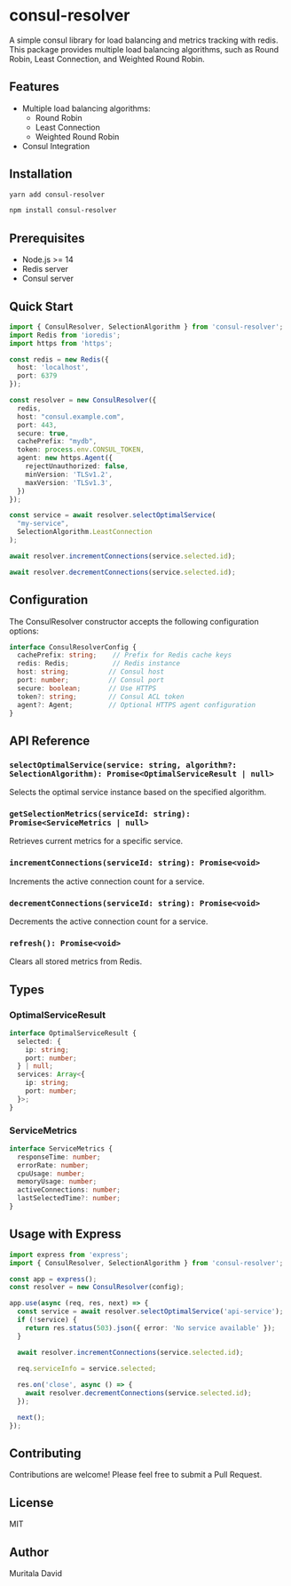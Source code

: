# consul-resolver

A simple consul library for load balancing and metrics tracking with redis. 
This package provides multiple load balancing algorithms, such as Round Robin, Least Connection, and Weighted Round Robin.

## Features

- Multiple load balancing algorithms:
  - Round Robin
  - Least Connection
  - Weighted Round Robin
- Consul Integration

## Installation
```bash
yarn add consul-resolver
```

```bash
npm install consul-resolver
```


## Prerequisites

- Node.js >= 14
- Redis server
- Consul server

## Quick Start

```typescript
import { ConsulResolver, SelectionAlgorithm } from 'consul-resolver';
import Redis from 'ioredis';
import https from 'https';

const redis = new Redis({
  host: 'localhost',
  port: 6379
});

const resolver = new ConsulResolver({
  redis,
  host: "consul.example.com",
  port: 443,
  secure: true,
  cachePrefix: "mydb",
  token: process.env.CONSUL_TOKEN,
  agent: new https.Agent({
    rejectUnauthorized: false,
    minVersion: 'TLSv1.2',
    maxVersion: 'TLSv1.3',
  })
});

const service = await resolver.selectOptimalService(
  "my-service", 
  SelectionAlgorithm.LeastConnection
);

await resolver.incrementConnections(service.selected.id);

await resolver.decrementConnections(service.selected.id);
```


## Configuration

The ConsulResolver constructor accepts the following configuration options:

```typescript
interface ConsulResolverConfig {
  cachePrefix: string;    // Prefix for Redis cache keys
  redis: Redis;           // Redis instance
  host: string;          // Consul host
  port: number;          // Consul port
  secure: boolean;       // Use HTTPS
  token?: string;        // Consul ACL token
  agent?: Agent;         // Optional HTTPS agent configuration
}
```
## API Reference

### `selectOptimalService(service: string, algorithm?: SelectionAlgorithm): Promise<OptimalServiceResult | null>`
Selects the optimal service instance based on the specified algorithm.

### `getSelectionMetrics(serviceId: string): Promise<ServiceMetrics | null>`
Retrieves current metrics for a specific service.

### `incrementConnections(serviceId: string): Promise<void>`
Increments the active connection count for a service.

### `decrementConnections(serviceId: string): Promise<void>`
Decrements the active connection count for a service.

### `refresh(): Promise<void>`
Clears all stored metrics from Redis.

## Types

### OptimalServiceResult
```typescript
interface OptimalServiceResult {
  selected: {
    ip: string;
    port: number;
  } | null;
  services: Array<{
    ip: string;
    port: number;
  }>;
}
```

### ServiceMetrics
```typescript
interface ServiceMetrics {
  responseTime: number;
  errorRate: number;
  cpuUsage: number;
  memoryUsage: number;
  activeConnections: number;
  lastSelectedTime?: number;
}
```

## Usage with Express

```typescript
import express from 'express';
import { ConsulResolver, SelectionAlgorithm } from 'consul-resolver';

const app = express();
const resolver = new ConsulResolver(config);

app.use(async (req, res, next) => {
  const service = await resolver.selectOptimalService('api-service');
  if (!service) {
    return res.status(503).json({ error: 'No service available' });
  }

  await resolver.incrementConnections(service.selected.id);

  req.serviceInfo = service.selected;
  
  res.on('close', async () => {
    await resolver.decrementConnections(service.selected.id);
  });

  next();
});
```

## Contributing

Contributions are welcome! Please feel free to submit a Pull Request.

## License

MIT

## Author

Muritala David